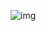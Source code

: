 ![img](https://github.com/zekariyasamdu/rate-movies/blob/8d7f951fa1fa5e4fe7ecbcbda280a28685739deb/assets/Screenshot%202025-05-27%20183551.png)
